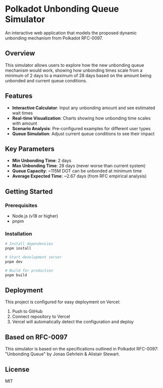 # Polkadot Unbonding Queue Simulator

An interactive web application that models the proposed dynamic unbonding mechanism from Polkadot RFC-0097.

## Overview

This simulator allows users to explore how the new unbonding queue mechanism would work, showing how unbonding times scale from a minimum of 2 days to a maximum of 28 days based on the amount being unbonded and current queue conditions.

## Features

- **Interactive Calculator**: Input any unbonding amount and see estimated wait times
- **Real-time Visualization**: Charts showing how unbonding time scales with amount
- **Scenario Analysis**: Pre-configured examples for different user types
- **Queue Simulation**: Adjust current queue conditions to see their impact

## Key Parameters

- **Min Unbonding Time**: 2 days
- **Max Unbonding Time**: 28 days (never worse than current system)
- **Queue Capacity**: ~115M DOT can be unbonded at minimum time
- **Average Expected Time**: ~2.67 days (from RFC empirical analysis)

## Getting Started

### Prerequisites

- Node.js (v18 or higher)
- pnpm

### Installation

```bash
# Install dependencies
pnpm install

# Start development server
pnpm dev

# Build for production
pnpm build
```

## Deployment

This project is configured for easy deployment on Vercel:

1. Push to GitHub
2. Connect repository to Vercel
3. Vercel will automatically detect the configuration and deploy

## Based on RFC-0097

This simulator is based on the specifications outlined in Polkadot RFC-0097: "Unbonding Queue" by Jonas Gehrlein & Alistair Stewart.

## License

MIT
